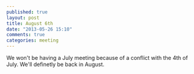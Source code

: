 ```yaml
---
published: true
layout: post
title: August 6th
date: "2013-05-26 15:10"
comments: true
categories: meeting
---
```


We won't be having a July meeting because of a conflict with the 4th of July. We'll definetly be back in August.

